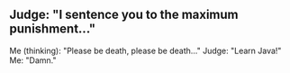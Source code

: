 ## Judge: "I sentence you to the maximum punishment..."
Me (thinking): "Please be death, please be death..."
Judge: "Learn Java!"
Me: "Damn."